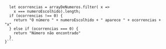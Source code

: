 ```function contaOcorrencias(arrayDeNumeros, numeroEscolhido) {
  let ocorrencias = arrayDeNumeros.filter( x =>
    x === numeroEscolhido).length;
  if (ocorrencias !== 0) {
    return "O número " + numeroEscolhido + " aparece " + ocorrencias + "x"
  } else if (ocorrencias === 0) {
    return "Número não encontrado"
  }
}```